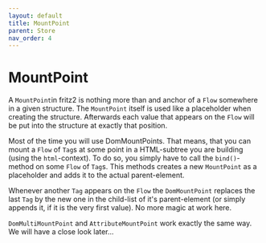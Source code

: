 ```yaml
---
layout: default
title: MountPoint
parent: Store
nav_order: 4
---
```

# MountPoint

A `MountPoint`in fritz2 is nothing more than and anchor of a `Flow` somewhere in a given structure. 
The `MountPoint` itself is used like a placeholder when creating the structure. Afterwards each value that appears on the `Flow` will be put into the structure at exactly that position. 

Most of the time you will use DomMountPoints. That means, that you can mount a `Flow` of `Tag`s at some point in a HTML-subtree you are building (using the `html`-context). To do so, you simply have to call the `bind()`-method on some `Flow` of `Tag`s. This methods creates a new `MountPoint` as a placeholder and adds it to the actual parent-element. 

Whenever another `Tag` appears on the `Flow` the `DomMountPoint` replaces the last `Tag` by the new one in the child-list of it's parent-element (or simply appends it, if it is the very first value). 
No more magic at work here.

`DomMultiMountPoint` and `AttributeMountPoint` work exactly the same way. We will have a close look later...